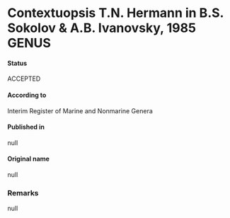 # Contextuopsis T.N. Hermann in B.S. Sokolov & A.B. Ivanovsky, 1985 GENUS

#### Status
ACCEPTED

#### According to
Interim Register of Marine and Nonmarine Genera

#### Published in
null

#### Original name
null

### Remarks
null